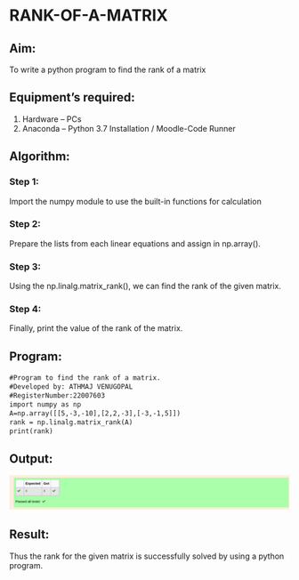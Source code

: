 # RANK-OF-A-MATRIX
## Aim:
To write a python program to find the rank of a matrix
## Equipment’s required:
1. 	Hardware – PCs
2. 	Anaconda – Python 3.7 Installation / Moodle-Code Runner
## Algorithm:
### Step 1: 
Import the numpy module to use the built-in functions for calculation


### Step 2: 
Prepare the lists from each linear equations and assign in np.array().
### Step 3: 
Using the np.linalg.matrix_rank(), we can find the rank of the given matrix.
### Step 4: 
Finally, print the value of the rank of the matrix.


## Program:
```
#Program to find the rank of a matrix.
#Developed by: ATHMAJ VENUGOPAL
#RegisterNumber:22007603
import numpy as np
A=np.array([[5,-3,-10],[2,2,-3],[-3,-1,5]])
rank = np.linalg.matrix_rank(A)
print(rank)
```
## Output:
![Output](/Screenshot%20from%202022-12-25%2021-40-12.png)
## Result:
Thus the rank for the given matrix is successfully solved by  using a python program.

